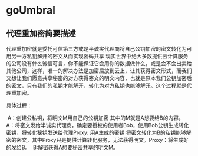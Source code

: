 # goUmbral


## 代理重加密简要描述

​		代理重加密就是委托可信第三方或是半诚实代理商将自己公钥加密的密文转化为可用另一方私钥解开的密文从而实现密码共享
   	现实世界中绝大多数提供云计算服务的公司没有什么诚信可言，你不能保证它会用你的数据做什么，或是会不会出卖给其他公司，这样，唯一的解决办法是加密后放到云上，让其获得密文形式，而我们又想让我们愿意共享秘密的对方获得密文的明文内容，也就是原本我们公钥加密后的密文，只有我们的私钥才能解开，转化为对方私钥也能够解开。这个过程就是代理重加密。

具体过程：

​		A：创建公私钥，将明文M用自己的公钥加密  其中的M就是A想要给B的内容。
​		A：将密文发给半诚实代理商，确定要授权的使用者Bob，使用Bob公钥生成转化密钥，将转化秘钥发送给代理
​		Proxy: 用A生成的密钥 将密文转化为B的私钥能够解密的密文，其中Proxy只是提供计算转化服务，无法获得明文。
​		Proxy：将生成好的发给B。
​		B:解密获得A想要秘密共享的明文M。